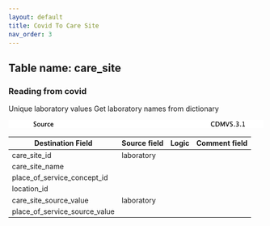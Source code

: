 ```yaml
---
layout: default
title: Covid To Care Site
nav_order: 3
---
```


## Table name: care_site

### Reading from covid

Unique laboratory values
Get laboratory names from dictionary

![](md_files/image23.png)

| Destination Field | Source field | Logic | Comment field |
| --- | --- | --- | --- |
| care_site_id | laboratory |  |  |
| care_site_name |  |  |  |
| place_of_service_concept_id |  |  |  |
| location_id |  |  |  |
| care_site_source_value | laboratory |  |  |
| place_of_service_source_value |  |  |  |